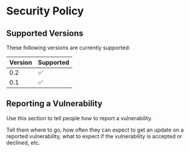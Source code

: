 # Security Policy

## Supported Versions
These following versions are currently supported:

| Version | Supported          |
|---------|--------------------|
| 0.2     | :white_check_mark: |
| 0.1     | :white_check_mark: |

## Reporting a Vulnerability
Use this section to tell people how to report a vulnerability.

Tell them where to go, how often they can expect to get an update on a
reported vulnerability, what to expect if the vulnerability is accepted or
declined, etc.
